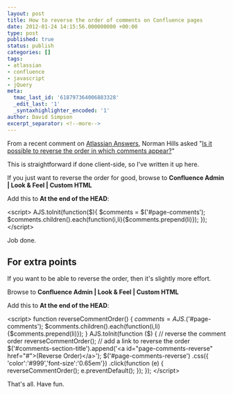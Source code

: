 ```yaml
---
layout: post
title: How to reverse the order of comments on Confluence pages
date: 2012-01-24 14:15:56.000000000 +00:00
type: post
published: true
status: publish
categories: []
tags:
- atlassian
- confluence
- javascript
- jQuery
meta:
  tmac_last_id: '618797364006883328'
  _edit_last: '1'
  _syntaxhighlighter_encoded: '1'
author: David Simpson
excerpt_separator: <!--more-->
---
```


From a recent comment on [Atlassian Answers](https://answers.atlassian.com/), Norman Hills asked "[Is it possible to reverse the order in which comments appear?](https://answers.atlassian.com/questions/28999/is-it-possible-to-reverse-the-order-in-which-comments-appear)"

This is straightforward if done client-side, so I've written it up here.
<!--more-->

If you just want to reverse the order for good, browse to <b>Confluence Admin | Look & Feel | Custom HTML</b>

Add this to **At the end of the HEAD**:

  &lt;script&gt;
    AJS.toInit(function($){
      $comments = $('#page-comments');
      $comments.children().each(function(i,li){$comments.prepend(li)});
    });
  &lt;/script&gt;


Job done.
## For extra points

If you want to be able to reverse the order, then it's slightly more effort.

Browse to **Confluence Admin | Look & Feel | Custom HTML**

Add this to **At the end of the HEAD**:


  &lt;script&gt;
    function reverseCommentOrder() {
     $comments = AJS.$('#page-comments');
     $comments.children().each(function(i,li){$comments.prepend(li)});
    }
   AJS.toInit(function ($) {
     // reverse the comment order
     reverseCommentOrder();
     // add a link to reverse the order
      $('#comments-section-title').append('&lt;a id=&quot;page-comments-reverse&quot; href=&quot;#&quot;&gt;(Reverse Order)&lt;/a&gt;');
      $('#page-comments-reverse')
       .css({ 'color':'#999','font-size':'0.65em'})
       .click(function (e) {
         reverseCommentOrder();
         e.preventDefault();
       });
   });
  &lt;/script&gt;

                  
That's all. Have fun.
